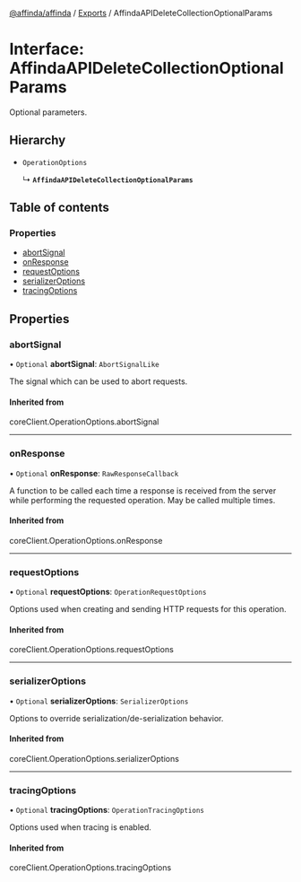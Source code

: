 [@affinda/affinda](../README.md) / [Exports](../modules.md) / AffindaAPIDeleteCollectionOptionalParams

# Interface: AffindaAPIDeleteCollectionOptionalParams

Optional parameters.

## Hierarchy

- `OperationOptions`

  ↳ **`AffindaAPIDeleteCollectionOptionalParams`**

## Table of contents

### Properties

- [abortSignal](AffindaAPIDeleteCollectionOptionalParams.md#abortsignal)
- [onResponse](AffindaAPIDeleteCollectionOptionalParams.md#onresponse)
- [requestOptions](AffindaAPIDeleteCollectionOptionalParams.md#requestoptions)
- [serializerOptions](AffindaAPIDeleteCollectionOptionalParams.md#serializeroptions)
- [tracingOptions](AffindaAPIDeleteCollectionOptionalParams.md#tracingoptions)

## Properties

### abortSignal

• `Optional` **abortSignal**: `AbortSignalLike`

The signal which can be used to abort requests.

#### Inherited from

coreClient.OperationOptions.abortSignal

___

### onResponse

• `Optional` **onResponse**: `RawResponseCallback`

A function to be called each time a response is received from the server
while performing the requested operation.
May be called multiple times.

#### Inherited from

coreClient.OperationOptions.onResponse

___

### requestOptions

• `Optional` **requestOptions**: `OperationRequestOptions`

Options used when creating and sending HTTP requests for this operation.

#### Inherited from

coreClient.OperationOptions.requestOptions

___

### serializerOptions

• `Optional` **serializerOptions**: `SerializerOptions`

Options to override serialization/de-serialization behavior.

#### Inherited from

coreClient.OperationOptions.serializerOptions

___

### tracingOptions

• `Optional` **tracingOptions**: `OperationTracingOptions`

Options used when tracing is enabled.

#### Inherited from

coreClient.OperationOptions.tracingOptions
